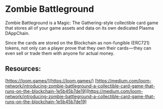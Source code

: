 # Zombie Battleground

Zombie Battleground is a Magic: The Gathering-style collectible card game that stores all of your game assets and data on its own dedicated Plasma DAppChain.

Since the cards are stored on the Blockchain as non-fungible (ERC721) tokens, not only can a player prove that they own their cards — they can even sell or trade them with anyone for actual money.

## Resources:
[https://loom.games/](https://loom.games/)
[https://medium.com/loom-network/introducing-zombie-battleground-a-collectible-card-game-that-runs-on-the-blockchain-1e5b45b7de19](https://medium.com/loom-network/introducing-zombie-battleground-a-collectible-card-game-that-runs-on-the-blockchain-1e5b45b7de19)
